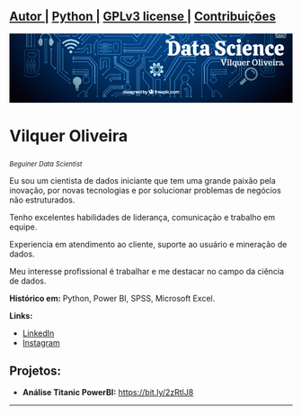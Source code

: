 ## [Autor |](https://bit.ly/3dvpXSP) [Python |](https://www.python.org/) [GPLv3 license |](https://www.gnu.org/licenses/gpl-3.0.pt-br.html) [Contribuições](https://github.com/vilquer/Python/issues)

<p align="center">
  <img src="banner.png" >
</p>

# Vilquer Oliveira
<sub>*Beguiner Data Scientist*</sub>

<p>Eu sou um cientista de dados iniciante que tem uma grande paixão pela inovação, por novas tecnologias e por solucionar problemas de negócios não estruturados.</p>
<p>Tenho excelentes habilidades de liderança, comunicação e trabalho em equipe.</p>
<p>Experiencia em atendimento ao cliente, suporte ao usuário e mineração de dados.</p>
<p>Meu interesse profissional é trabalhar e me destacar no campo da ciência de dados.</p>


**Histórico em:** Python, Power BI, SPSS, Microsoft Excel.

**Links:**
* [LinkedIn](https://bit.ly/3dvpXSP)
* [Instagram](https://www.instagram.com/vilqueroliveira/)



## Projetos:

* **Análise Titanic PowerBI:** https://bit.ly/2zRtlJ8


---



